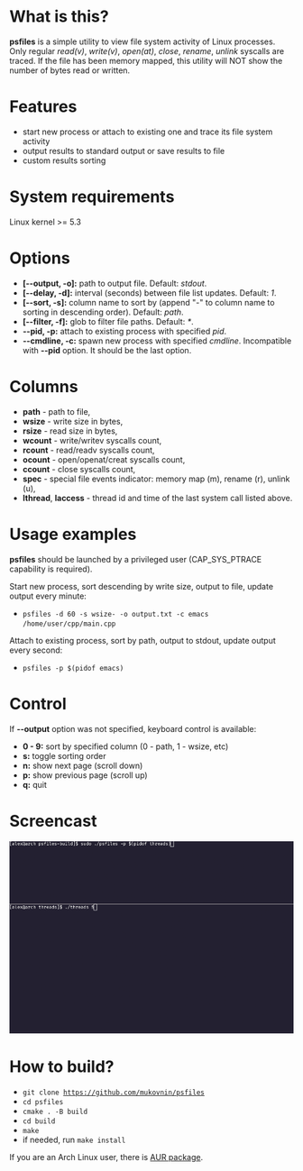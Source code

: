 # What is this?

**psfiles** is a simple utility to view file system activity of Linux processes.
Only regular *read(v)*, *write(v)*, *open(at)*, *close*, *rename*, *unlink* syscalls are traced.
If the file has been memory mapped, this utility will NOT show the number of bytes read or written.

# Features

* start new process or attach to existing one and trace its file system activity
* output results to standard output or save results to file
* custom results sorting

# System requirements

Linux kernel >= 5.3

# Options

* **[--output, -o]:** path to output file. Default: *stdout*.
* **[--delay, -d]:** interval (seconds) between file list updates. Default: *1*.
* **[--sort, -s]:** column name to sort by (append "-" to column name to sorting in descending order). Default: *path*.
* **[--filter, -f]:** glob to filter file paths. Default: *\**.
* **--pid, -p:** attach to existing process with specified *pid*.
* **--cmdline, -c:** spawn new process with specified *cmdline*. Incompatible with **--pid** option. It should be the last option.

# Columns

* **path** - path to file,
* **wsize** - write size in bytes,
* **rsize** - read size in bytes,
* **wcount** - write/writev syscalls count,
* **rcount** - read/readv syscalls count,
* **ocount** - open/openat/creat syscalls count,
* **ccount** - close syscalls count,
* **spec** - special file events indicator: memory map (m), rename (r), unlink (u),
* **lthread**, **laccess** - thread id and time of the last system call listed above.

# Usage examples

**psfiles** should be launched by a privileged user (CAP_SYS_PTRACE capability is required).

Start new process, sort descending by write size, output to file, update output every minute:
* <code>psfiles -d 60 -s wsize- -o output.txt -c emacs /home/user/cpp/main.cpp</code>

Attach to existing process, sort by path, output to stdout, update output every second:
* <code>psfiles -p $(pidof emacs)</code>

# Control

If **--output** option was not specified, keyboard control is available:

* **0 - 9:** sort by specified column (0 - path, 1 - wsize, etc)
* **s:** toggle sorting order
* **n:** show next page (scroll down)
* **p:** show previous page (scroll up)
* **q:** quit

# Screencast

![psfiles screencast](.sample/screencast.gif)

# How to build?

* <code>git clone https://github.com/mukovnin/psfiles</code>
* <code>cd psfiles</code>
* <code>cmake . -B build</code>
* <code>cd build</code>
* <code>make</code>
* if needed, run <code>make install</code>

If you are an Arch Linux user, there is [AUR package](https://aur.archlinux.org/packages/psfiles).
